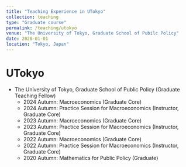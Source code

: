 ```yaml
---
title: "Teaching Experience in UTokyo"
collection: teaching
type: "Graduate course"
permalink: /teaching/utokyo
venue: "The University of Tokyo, Graduate School of Pubilc Policy"
date: 2020-01-01
location: "Tokyo, Japan"
---
```


UTokyo
====== 
* The University of Tokyo, Graduate School of Public Policy (Graduate Teaching Fellow)
  * 2024 Autumn: Macroeconomics (Graduate Core)
  * 2024 Autumn: Practice Session for Macroeconomics (Instructor, Graduate Core)
  * 2023 Autumn: Macroeconomics (Graduate Core)
  * 2023 Autumn: Practice Session for Macroeconomics (Instructor, Graduate Core)
  * 2022 Autumn: Macroeconomics (Graduate Core)
  * 2022 Autumn: Practice Session for Macroeconomics (Instructor, Graduate Core)
  * 2020 Autumn: Mathematics for Public Policy (Graduate)
